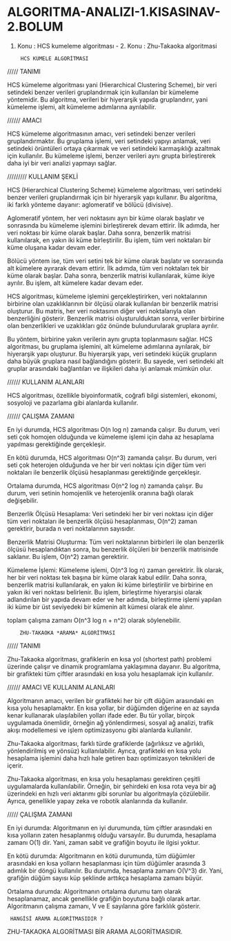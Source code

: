 # ALGORITMA-ANALIZI-1.KISASINAV-2.BOLUM
1. Konu : HCS kumeleme algoritması - 2. Konu : Zhu-Takaoka algoritmasi


        HCS KÜMELE ALGORİTMASI 

///// TANIMI 

HCS kümeleme algoritması yani (Hierarchical Clustering Scheme), bir veri setindeki benzer verileri gruplandırmak için kullanılan bir kümeleme yöntemidir. Bu algoritma, verileri bir hiyerarşik yapıda gruplandırır, yani kümeleme işlemi, alt kümeleme adımlarına ayrılabilir.

////// AMACI 

HCS kümeleme algoritmasının amacı, veri setindeki benzer verileri gruplandırmaktır. Bu gruplama işlemi, veri setindeki yapıyı anlamak, veri setindeki örüntüleri ortaya çıkarmak ve veri setindeki karmaşıklığı azaltmak için kullanılır. Bu kümeleme işlemi, benzer verileri aynı grupta birleştirerek daha iyi bir veri analizi yapmayı sağlar.

///////// KULLANIM ŞEKLİ 

HCS (Hierarchical Clustering Scheme) kümeleme algoritması, veri setindeki benzer verileri gruplandırmak için bir hiyerarşik yapı kullanır. Bu algoritma, iki farklı yönteme dayanır: aglomeratif ve bölücü (divisive).

Aglomeratif yöntem, her veri noktasını ayrı bir küme olarak başlatır ve sonrasında bu kümeleme işlemini birleştirerek devam ettirir. İlk adımda, her veri noktası bir küme olarak başlar. Daha sonra, benzerlik matrisi kullanılarak, en yakın iki küme birleştirilir. Bu işlem, tüm veri noktaları bir küme oluşana kadar devam eder.

Bölücü yöntem ise, tüm veri setini tek bir küme olarak başlatır ve sonrasında alt kümelere ayırarak devam ettirir. İlk adımda, tüm veri noktaları tek bir küme olarak başlar. Daha sonra, benzerlik matrisi kullanılarak, küme ikiye ayrılır. Bu işlem, alt kümelere kadar devam eder.

HCS algoritması, kümeleme işlemini gerçekleştirirken, veri noktalarının birbirine olan uzaklıklarının bir ölçüsü olarak kullanılan bir benzerlik matrisi oluşturur. Bu matris, her veri noktasının diğer veri noktalarıyla olan benzerliğini gösterir. Benzerlik matrisi oluşturulduktan sonra, veriler birbirine olan benzerlikleri ve uzaklıkları göz önünde bulundurularak gruplara ayrılır.

Bu yöntem, birbirine yakın verilerin aynı grupta toplanmasını sağlar. HCS algoritması, bu gruplama işlemini, alt kümeleme adımlarına ayrılarak, bir hiyerarşik yapı oluşturur. Bu hiyerarşik yapı, veri setindeki küçük grupların daha büyük gruplara nasıl bağlandığını gösterir. Bu sayede, veri setindeki alt gruplar arasındaki bağlantıları ve ilişkileri daha iyi anlamak mümkün olur.

////// KULLANIM ALANLARI

HCS algoritması, özellikle biyoinformatik, coğrafi bilgi sistemleri, ekonomi, sosyoloji ve pazarlama gibi alanlarda kullanılır.

////// ÇALIŞMA ZAMANI

En iyi durumda, HCS algoritması O(n log n) zamanda çalışır. Bu durum, veri seti çok homojen olduğunda ve kümeleme işlemi için daha az hesaplama yapılması gerektiğinde gerçekleşir.

En kötü durumda, HCS algoritması O(n^3) zamanda çalışır. Bu durum, veri seti çok heterojen olduğunda ve her bir veri noktası için diğer tüm veri noktaları ile benzerlik ölçüsü hesaplanması gerektiğinde gerçekleşir.

Ortalama durumda, HCS algoritması O(n^2 log n) zamanda çalışır. Bu durum, veri setinin homojenlik ve heterojenlik oranına bağlı olarak değişebilir.

Benzerlik Ölçüsü Hesaplama: Veri setindeki her bir veri noktası için diğer tüm veri noktaları ile benzerlik ölçüsü hesaplanması, O(n^2) zaman gerektirir, burada n veri noktalarının sayısıdır.

Benzerlik Matrisi Oluşturma: Tüm veri noktalarının birbirleri ile olan benzerlik ölçüsü hesaplandıktan sonra, bu benzerlik ölçüleri bir benzerlik matrisinde saklanır. Bu işlem, O(n^2) zaman gerektirir.

Kümeleme İşlemi: Kümeleme işlemi, O(n^3 log n) zaman gerektirir. İlk olarak, her bir veri noktası tek başına bir küme olarak kabul edilir. Daha sonra, benzerlik matrisi kullanılarak, en yakın iki küme birleştirilir ve birbirine en yakın iki veri noktası belirlenir. Bu işlem, birleştirme hiyerarşisi olarak adlandırılan bir yapıda devam eder ve her adımda, birleştirme işlemi yapılan iki küme bir üst seviyedeki bir kümenin alt kümesi olarak ele alınır.

toplam çalışma zamanı O(n^3 log n + n^2) olarak söylenebilir.

        ZHU-TAKAOKA *ARAMA* ALGORİTMASI
        
///// TANIMI

Zhu-Takaoka algoritması, grafiklerin en kısa yol (shortest path) problemi üzerinde çalışır ve dinamik programlama yaklaşımına dayanır. Bu algoritma, bir grafikteki tüm çiftler arasındaki en kısa yolu hesaplamak için kullanılır.

////// AMACI VE KULLANIM ALANLARI

Algoritmanın amacı, verilen bir grafikteki her bir çift düğüm arasındaki en kısa yolu hesaplamaktır. En kısa yollar, bir düğümden diğerine en az sayıda kenar kullanarak ulaşılabilen yolları ifade eder. Bu tür yollar, birçok uygulamada önemlidir, örneğin ağ yönlendirmesi, sosyal ağ analizi, trafik akışı modellemesi ve işlem optimizasyonu gibi alanlarda kullanılır.

Zhu-Takaoka algoritması, farklı türde grafiklerde (ağırlıksız ve ağırlıklı, yönlendirilmiş ve yönsüz) kullanılabilir. Ayrıca, grafikteki en kısa yolu hesaplama işlemini daha hızlı hale getiren bazı optimizasyon teknikleri de içerir.

Zhu-Takaoka algoritması, en kısa yolu hesaplaması gerektiren çeşitli uygulamalarda kullanılabilir. Örneğin, bir şehirdeki en kısa rota veya bir ağ üzerindeki en hızlı veri aktarımı gibi sorunlar bu algoritmayla çözülebilir. Ayrıca, genellikle yapay zeka ve robotik alanlarında da kullanılır.

///// ÇALIŞMA ZAMANI 

En iyi durumda: Algoritmanın en iyi durumunda, tüm çiftler arasındaki en kısa yolların zaten hesaplanmış olduğu varsayılır. Bu durumda, hesaplama zamanı O(1) dir. Yani, zaman sabit ve grafiğin boyutu ile ilgisi yoktur.

En kötü durumda: Algoritmanın en kötü durumunda, tüm düğümler arasındaki en kısa yolların hesaplanması için tüm düğümler arasında 3 adımlık bir döngü kullanılır. Bu durumda, hesaplama zamanı O(V^3) dir. Yani, grafiğin düğüm sayısı küp şeklinde arttıkça hesaplama zamanı büyür.

Ortalama durumda: Algoritmanın ortalama durumu tam olarak hesaplanamaz, ancak genellikle grafiğin boyutuna bağlı olarak artar. Algoritmanın çalışma zamanı, V ve E sayılarına göre farklılık gösterir.

     HANGİSİ ARAMA ALGORİTMASIDIR ?
ZHU-TAKAOKA ALGORİTMASI BİR ARAMA ALGORİTMASIDIR.     

